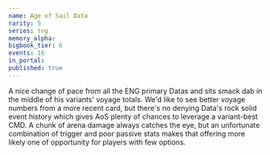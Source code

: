 ```yaml
---
name: Age of Sail Data
rarity: 5
series: tng
memory_alpha:
bigbook_tier: 6
events: 16
in_portal:
published: true
---
```


A nice change of pace from all the ENG primary Datas and sits smack dab in the middle of his variants' voyage totals. We'd like to see better voyage numbers from a more recent card, but there's no denying Data's rock solid event history which gives AoS plenty of chances to leverage a variant-best CMD. A chunk of arena damage always catches the eye, but an unfortunate combination of trigger and poor passive stats makes that offering more likely one of opportunity for players with few options.
